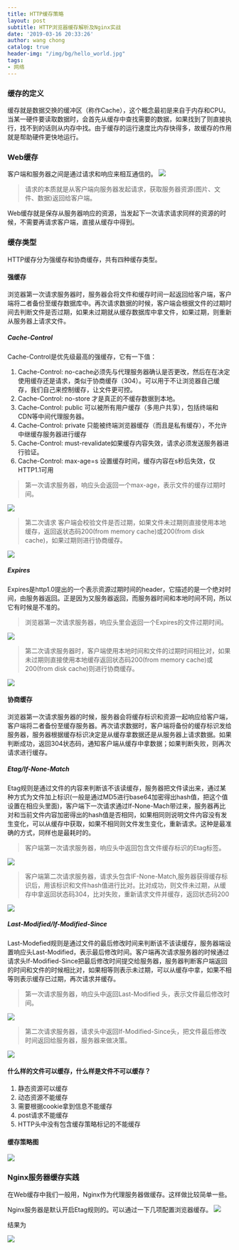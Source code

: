 ```yaml
---
title: HTTP缓存策略
layout: post
subtitle: HTTP浏览器缓存解析及Nginx实战
date: '2019-03-16 20:33:26'
author: wang chong
catalog: true
header-img: "/img/bg/hello_world.jpg"
tags:
- 网络
---
```


### 缓存的定义
缓存就是数据交换的缓冲区（称作Cache），这个概念最初是来自于内存和CPU。当某一硬件要读取数据时，会首先从缓存中查找需要的数据，如果找到了则直接执行，找不到的话则从内存中找。由于缓存的运行速度比内存快得多，故缓存的作用就是帮助硬件更快地运行。

### Web缓存
客户端和服务器之间是通过请求和响应来相互通信的。
![](https://user-gold-cdn.xitu.io/2019/3/16/169864fc32393609?w=1138&h=367&f=png&s=240252)
> 请求的本质就是从客户端向服务器发起请求，获取服务器资源(图片、文件、数据)返回给客户端。

Web缓存就是保存从服务器响应的资源，当发起下一次请求请求同样的资源的时候，不需要再请求客户端，直接从缓存中得到。

### 缓存类型
HTTP缓存分为强缓存和协商缓存，共有四种缓存类型。
#### 强缓存
浏览器第一次请求服务器时，服务器会将文件和缓存时间一起返回给客户端，客户端将二者备份至缓存数据库中。再次请求数据的时候，客户端会根据文件的过期时间去判断文件是否过期，如果未过期就从缓存数据库中拿文件，如果过期，则重新从服务器上请求文件。
##### Cache-Control
Cache-Control是优先级最高的强缓存，它有一下值：
1. Cache-Control: no-cache必须先与代理服务器确认是否更改，然后在在决定使用缓存还是请求，类似于协商缓存（304）。可以用于不让浏览器自己缓存，我们自己来控制缓存，让文件更可控。
2. Cache-Control: no-store 才是真正的不缓存数据到本地。
3. Cache-Control: public 可以被所有用户缓存（多用户共享），包括终端和CDN等中间代理服务器。
4. Cache-Control: private 只能被终端浏览器缓存（而且是私有缓存），不允许中继缓存服务器进行缓存
5. Cache-Control: must-revalidate如果缓存内容失效，请求必须发送服务器进行验证。
6. Cache-Control: max-age=s	设置缓存时间，缓存内容在s秒后失效，仅HTTP1.1可用

> 第一次请求服务器，响应头会返回一个max-age，表示文件的缓存过期时间。

![](https://user-gold-cdn.xitu.io/2019/3/16/169865c80c662f9f?w=421&h=71&f=png&s=8840)

> 第二次请求 客户端会校验文件是否过期，如果文件未过期则直接使用本地缓存，返回返状态码200(from memory cache)或200(from disk cache)，如果过期则进行协商缓存。

![](https://user-gold-cdn.xitu.io/2019/3/16/169866039701e16b?w=716&h=450&f=png&s=115755)
##### Expires
Expires是http1.0提出的一个表示资源过期时间的header，它描述的是一个绝对时间，由服务器返回。正是因为又服务器返回，而服务器时间和本地时间不同，所以它有时候是不准的。

>浏览器第一次请求服务器，响应头里会返回一个Expires的文件过期时间。

![](https://user-gold-cdn.xitu.io/2019/3/16/16986634e2882024?w=349&h=29&f=png&s=4095)

> 第二次请求服务器时，客户端使用本地时间和文件的过期时间相比对，如果未过期则直接使用本地缓存返回状态码200(from memory cache)或200(from disk cache)则进行协商缓存。

![](https://user-gold-cdn.xitu.io/2019/3/16/16986654f8e71fa4?w=961&h=435&f=png&s=114886)

#### 协商缓存
浏览器第一次请求服务器的时候，服务器会将缓存标识和资源一起响应给客户端，客户端将二者备份至缓存服务器。再次请求数据时，客户端将备份的缓存标识发给服务器，服务器根据缓存标识决定是从缓存拿数据还是从服务器上请求数据。如果判断成功，返回304状态码，通知客户端从缓存中拿数据；如果判断失败，则再次请求进行缓存。
##### Etag/If-None-Match
Etag规则是通过文件的内容来判断该不该读缓存，服务器把文件读出来，通过某种方式为文件加上标识(一般是通过MD5进行base64加密得出hash值，把这个值设置在相应头里面)，客户端下一次请求通过If-None-Mach带过来，服务器再比对和当前文件内容加密得出的hash值是否相同，如果相同则说明文件内容没有发生变化，可以从缓存中获取，如果不相同则文件发生变化，重新请求。这种是最准确的方式，同样也是最耗时的。

> 客户端第一次请求服务器，响应头中返回包含文件缓存标识的Etag标签。

![](https://user-gold-cdn.xitu.io/2019/3/16/169866cfd0910534?w=293&h=19&f=png&s=3080)

> 客户端第二次请求服务器，请求头包含IF-None-Match,服务器获得缓存标识后，用该标识和文件hash值进行比对。比对成功，则文件未过期，从缓存中拿返回状态码304，比对失败，重新请求文件并缓存，返回状态码200

![](https://user-gold-cdn.xitu.io/2019/3/16/169866f1e0b4c77e?w=1280&h=560&f=png&s=153110)

##### Last-Modified/If-Modified-Since
Last-Modefied规则是通过文件的最后修改时间来判断该不该读缓存，服务器端设置响应头Last-Modified，表示最后修改时间。客户端再次请求服务器的时候通过请求头If-Modified-Since把最后修改时间提交给服务器，服务器判断客户端返回的时间和文件的时候相比对，如果相等则表示未过期，可以从缓存中拿，如果不相等则表示缓存已过期，再次请求并缓存。

> 第一次请求服务器，响应头中返回Last-Modified 头，表示文件最后修改时间。

![](https://user-gold-cdn.xitu.io/2019/3/16/1698673af925523f?w=387&h=26&f=png&s=4617)

> 第二次请求服务器，请求头中返回If-Modified-Since头，把文件最后修改时间返回给服务器，服务器来做决策。

![](https://user-gold-cdn.xitu.io/2019/3/16/169867513d747e3a?w=1280&h=656&f=png&s=210906)

#### 什么样的文件可以缓存，什么样是文件不可以缓存？
1. 静态资源可以缓存
2. 动态资源不能缓存
3. 需要根据cookie拿到信息不能缓存
4. post请求不能缓存
5. HTTP头中没有包含缓存策略标记的不能缓存


#### 缓存策略图
![](https://user-gold-cdn.xitu.io/2019/3/16/1698676ea9ae27d4?w=591&h=538&f=png&s=48239)


### Nginx服务器缓存实践
在Web缓存中我们一般用，Nginx作为代理服务器做缓存。这样做比较简单一些。

Nginx服务器是默认开启Etag规则的。可以通过一下几项配置浏览器缓存。
![](https://user-gold-cdn.xitu.io/2019/3/16/169867cd6bb49b01?w=586&h=152&f=png&s=50891)

结果为

![](https://user-gold-cdn.xitu.io/2019/3/16/169867d37bb01c05?w=523&h=263&f=png&s=39806)